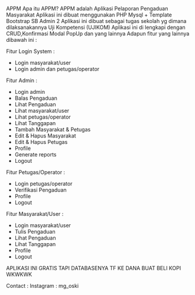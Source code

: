 APPM
Apa itu APPM? APPM adalah Aplikasi Pelaporan Pengaduan Masyarakat
Aplikasi ini dibuat menggunakan PHP Mysql + Template Bootstrap SB Admin 2
Aplikasi ini dibuat sebagai tugas sekolah yg dimana dilaksanakannya Uji Kompetensi (UJIKOM)
Aplikasi ini di lengkapi dengan CRUD,Konfirmasi Modal PopUp dan yang lainnya
Adapun fitur yang lainnya dibawah ini :

Fitur Login System :
- Login masyarakat/user
- Login admin dan petugas/operator

Fitur Admin : 
- Login admin
- Balas Pengaduan
- Lihat Pengaduan
- Lihat masyarakat/user
- Lihat petugas/operator
- Lihat Tanggapan
- Tambah Masyarakat & Petugas
- Edit & Hapus Masyarakat
- Edit & Hapus Petugas
- Profile
- Generate reports
- Logout

Fitur Petugas/Operator :
- Login petugas/operator
- Verifikasi Pengaduan
- Profile
- Logout

Fitur Masyarakat/User : 
- Login masyarakat/user
- Tulis Pengaduan
- Lihat Pengaduan
- Lihat Tanggapan
- Profile
- Logout

APLIKASI INI GRATIS TAPI DATABASENYA TF KE DANA BUAT BELI KOPI WKWKWK

Contact : 
Instagram : mg_oski
